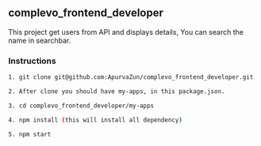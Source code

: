 ## complevo_frontend_developer
This project get users from API and displays details, You can search the name in searchbar.

### Instructions

```bash
1. git clone git@github.com:ApurvaZun/complevo_frontend_developer.git

2. After clone you should have my-apps, in this package.json.

3. cd complevo_frontend_developer/my-apps

4. npm install (this will install all dependency)

5. npm start
```
